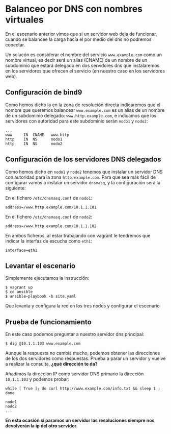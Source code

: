 # Balanceo por DNS con nombres virtuales

En el escenario anterior vimos que si un servidor web deja de funcionar, cuando se balancee la carga hacía el por medio del dns no podremos conectar.

Un solucón es considerar el nombre del servicio `www.example.com` como un nombre virtual, es decir será un alias (CNAME) de un nombre de un subdominio que estará delegado en dos servidores dns que instalaremos en los servidores que ofrecen el servicio (en nuestro caso en los servidores web).

## Configuración de bind9

Como hemos dicho la en la zona de resolución directa indicaremos que el nombre que queremos balancear `www.example.com` es un alias de un nombre de un subdominio delegado: `www.http.example.com`, e indicamos que los servidores con autoridad para este subdominio serán `nodo1` y `nodo2`:

    ...
    www     IN  CNAME   www.http
    http    IN  NS      nodo1
    http    IN  NS      nodo2

## Configuración de los servidores DNS delegados

Como hemos dicho en `nodo1` y `nodo2` tenemos que instalar un servidor DNS con autoridad para la zona `http.example.com`. Para que sea más fácil de configurar vamos a instalar un servidor `dnsmasq`, y la configuración será la siguiente:

En el fichero `/etc/dnsmasq.conf` de `nodo1`:

    address=/www.http.example.com/10.1.1.101

En el fichero `/etc/dnsmasq.conf` de `nodo2`:

    address=/www.http.example.com/10.1.1.102

En ambos ficheros, al estar trabajando con vagrant le tendremos que indicar la interfaz de escucha como `eth1`:

    interface=eth1

## Levantar el escenario

Simplemente ejecutamos la instrucción:

    $ vagrant up
    $ cd ansible
    $ ansible-playbook -b site.yaml

Que levanta y configura la red en los tres nodos y configurar el escenario

## Prueba de funcionamiento

En este caso podemos preguntar a nuestro servidor dns principal:

    $ dig @10.1.1.103 www.example.com

Aunque la respuesta no cambia mucho, podemos obtener las direcciones de los dos servidores como respuestas. Prueba a parar un servidor y vuelve a realizar la consulta, **¿qué dirección te da?**

Añadimos la dirección IP como servidor DNS primario la dirección `10.1.1.103` y podemos probar:

    while [ True ]; do curl http://www.example.com/info.txt && sleep 1 ; done

    nodo1
    nodo2
    ...

**En esta ocasión si paramos un servidor las resoluciones siempre nos devolverán la ip del otro servidor.**

